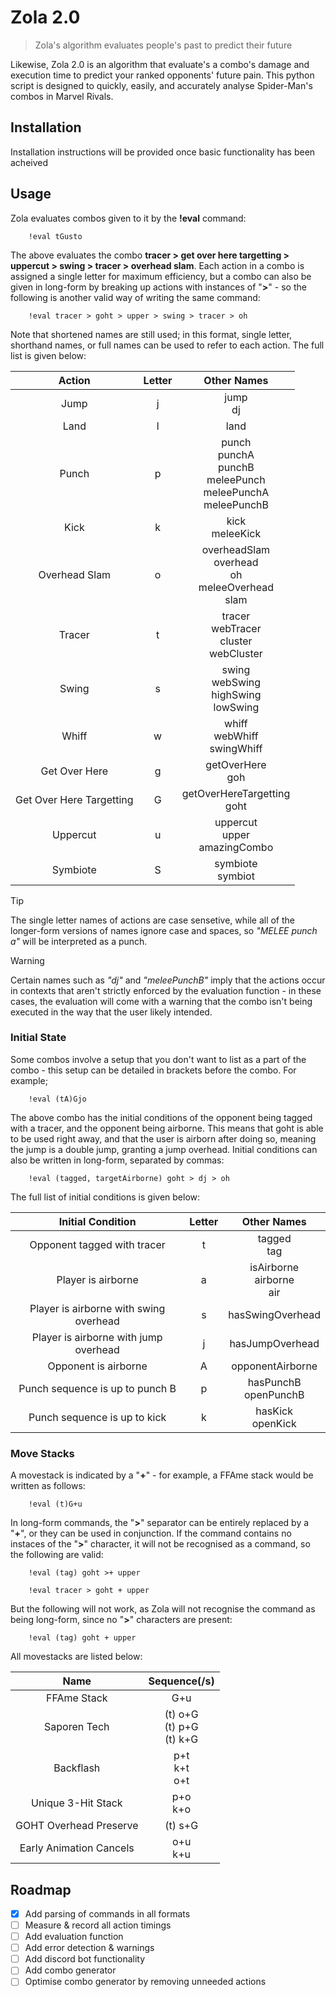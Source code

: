 # Zola 2.0

> Zola's algorithm evaluates people's past to predict their future

Likewise, Zola 2.0 is an algorithm that evaluate's a combo's damage and execution time to predict your ranked opponents' future pain. This python script is designed to quickly, easily, and accurately analyse Spider-Man's combos in Marvel Rivals.

## Installation

Installation instructions will be provided once basic functionality has been acheived

## Usage

Zola evaluates combos given to it by the **!eval** command:

```
    !eval tGusto
```

The above evaluates the combo **tracer > get over here targetting > uppercut > swing > tracer > overhead slam**. Each action in a combo is assigned a single letter for maximum efficiency, but a combo can also be given in long-form by breaking up actions with instances of "**>**" - so the following is another valid way of writing the same command:

```
    !eval tracer > goht > upper > swing > tracer > oh
```

Note that shortened names are still used; in this format, single letter, shorthand names, or full names can be used to refer to each action. The full list is given below:

| Action | Letter | Other Names |
| :---: | :---: | :---:|
| Jump | j | jump <br> dj |
| Land | l | land |
| Punch | p | punch <br> punchA <br> punchB <br> meleePunch <br> meleePunchA <br> meleePunchB |
| Kick | k | kick <br> meleeKick |
| Overhead Slam | o | overheadSlam <br> overhead <br> oh <br> meleeOverhead <br> slam |
| Tracer | t | tracer <br> webTracer <br> cluster <br> webCluster |
| Swing | s | swing <br> webSwing <br> highSwing <br> lowSwing |
| Whiff | w | whiff <br> webWhiff <br> swingWhiff |
| Get Over Here | g | getOverHere <br> goh |
| Get Over Here Targetting | G | getOverHereTargetting <br> goht |
| Uppercut | u | uppercut <br> upper <br> amazingCombo |
| Symbiote | S | symbiote <br> symbiot |

> [!TIP]
> The single letter names of actions are case sensetive, while all of the longer-form versions of names ignore case and spaces, so *"MELEE punch a"* will be interpreted as a punch.

> [!WARNING]
> Certain names such as *"dj"* and *"meleePunchB"* imply that the actions occur in contexts that aren't strictly enforced by the evaluation function - in these cases, the evaluation will come with a warning that the combo isn't being executed in the way that the user likely intended.

### Initial State

Some combos involve a setup that you don't want to list as a part of the combo - this setup can be detailed in brackets before the combo. For example;

```
    !eval (tA)Gjo
```

The above combo has the initial conditions of the opponent being tagged with a tracer, and the opponent being airborne. This means that goht is able to be used right away, and that the user is airborn after doing so, meaning the jump is a double jump, granting a jump overhead. Initial conditions can also be written in long-form, separated by commas:

```
    !eval (tagged, targetAirborne) goht > dj > oh
```

The full list of initial conditions is given below:

| Initial Condition | Letter | Other Names |
| :---: | :---: | :---: |
| Opponent tagged with tracer | t | tagged <br> tag|
| Player is airborne | a | isAirborne <br> airborne <br> air |
| Player is airborne with swing overhead | s | hasSwingOverhead |
| Player is airborne with jump overhead | j | hasJumpOverhead |
| Opponent is airborne | A | opponentAirborne |
| Punch sequence is up to punch B | p | hasPunchB <br> openPunchB |
| Punch sequence is up to kick | k | hasKick <br> openKick |

### Move Stacks

A movestack is indicated by a "**+**" - for example, a FFAme stack would be written as follows:

```
    !eval (t)G+u
```

In long-form commands, the "**>**" separator can be entirely replaced by a "**+**", or they can be used in conjunction. If the command contains no instaces of the "**>**" character, it will not be recognised as a command, so the following are valid:

```
    !eval (tag) goht >+ upper
```

```
    !eval tracer > goht + upper
```

But the following will not work, as Zola will not recognise the command as being long-form, since no "**>**" characters are present:

```
    !eval (tag) goht + upper
```

All movestacks are listed below:

|Name | Sequence(/s) |
| :---: | :---: |
| FFAme Stack | G+u | 
| Saporen Tech | (t) o+G <br> (t) p+G <br> (t) k+G |
| Backflash | p+t <br> k+t <br> o+t |
| Unique 3-Hit Stack | p+o <br> k+o |
| GOHT Overhead Preserve | (t) s+G |
| Early Animation Cancels | o+u <br> k+u |

## Roadmap

- [x] Add parsing of commands in all formats
- [ ] Measure & record all action timings
- [ ] Add evaluation function
- [ ] Add error detection & warnings
- [ ] Add discord bot functionality
- [ ] Add combo generator
- [ ] Optimise combo generator by removing unneeded actions